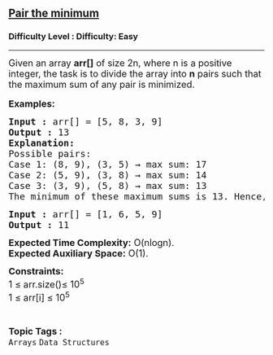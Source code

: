 <h2><a href="https://www.geeksforgeeks.org/problems/pair-the-minimum5535/1">Pair the minimum</a></h2><h3>Difficulty Level : Difficulty: Easy</h3><hr><div class="problems_problem_content__Xm_eO"><p><span style="font-size: 18px;">Given an array <strong>arr[]</strong> of size 2n, where n is a positive integer, the task is to divide the array into <strong>n</strong> pairs such that the maximum sum of any pair is minimized.</span><br><br><span style="font-size: 18px;"><strong>Examples:</strong></span></p>
<pre><span style="font-size: 18px;"><strong>Input :</strong> arr[] = [5, 8, 3, 9] 
<strong>Output :</strong> 13
<strong>Explanation:
</strong>Possible pairs:
Case 1: (8, 9), (3, 5) → max sum: 17
Case 2: (5, 9), (3, 8) → max sum: 14
Case 3: (3, 9), (5, 8) → max sum: 13
The minimum of these maximum sums is 13. Hence, the answer is 13.</span></pre>
<pre><span style="font-size: 18px;"><strong>Input :</strong> arr[] = [1, 6, 5, 9]<strong>
Output :</strong> 11</span></pre>
<p><span style="font-size: 18px;"><strong>Expected Time Complexity:</strong> O(nlogn).<br><strong>Expected Auxiliary Space:</strong>&nbsp;O(1).</span></p>
<p><span style="font-size: 18px;"><strong>Constraints:</strong><br>1 ≤ arr.size()≤ 10<sup>5</sup><br>1 ≤ arr[i] ≤ 10<sup>5</sup></span></p></div><br><p><span style=font-size:18px><strong>Topic Tags : </strong><br><code>Arrays</code>&nbsp;<code>Data Structures</code>&nbsp;